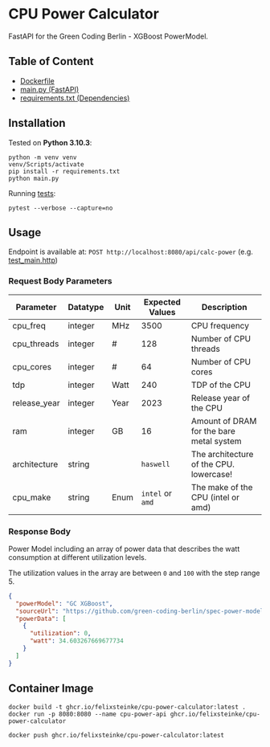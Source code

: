 # CPU Power Calculator

FastAPI for the Green Coding Berlin - XGBoost PowerModel.

## Table of Content

* [Dockerfile](Dockerfile)
* [main.py (FastAPI)](main.py)
* [requirements.txt (Dependencies)](requirements.txt)

## Installation

Tested on __Python 3.10.3__:

```shell
python -m venv venv
venv/Scripts/activate
pip install -r requirements.txt
python main.py
```

Running [tests](tests/test_main.py):

```shell
pytest --verbose --capture=no
```

## Usage

Endpoint is available at: `POST http://localhost:8080/api/calc-power` (e.g. [test_main.http](test_main.http))

### Request Body Parameters

| Parameter    | Datatype | Unit | Expected Values  | Description                              |
|--------------|----------|------|------------------|------------------------------------------|
| cpu_freq     | integer  | MHz  | 3500             | CPU frequency                            |
| cpu_threads  | integer  | #    | 128              | Number of CPU threads                    |
| cpu_cores    | integer  | #    | 64               | Number of CPU cores                      |
| tdp          | integer  | Watt | 240              | TDP of the CPU                           |
| release_year | integer  | Year | 2023             | Release year of the CPU                  |
| ram          | integer  | GB   | 16               | Amount of DRAM for the bare metal system |
| architecture | string   |      | `haswell`        | The architecture of the CPU. lowercase!  |
| cpu_make     | string   | Enum | `intel` or `amd` | The make of the CPU (intel or amd)       |

### Response Body

Power Model including an array of power data that describes the watt consumption at different utilization levels.

The utilization values in the array are between `0` and `100` with the step range 5.

```json
{
  "powerModel": "GC XGBoost",
  "sourceUrl": "https://github.com/green-coding-berlin/spec-power-model",
  "powerData": [
    {
      "utilization": 0,
      "watt": 34.603267669677734
    }
  ]
}
```

## Container Image

```shell
docker build -t ghcr.io/felixsteinke/cpu-power-calculator:latest .
docker run -p 8080:8080 --name cpu-power-api ghcr.io/felixsteinke/cpu-power-calculator
```

```shell
docker push ghcr.io/felixsteinke/cpu-power-calculator:latest
```
